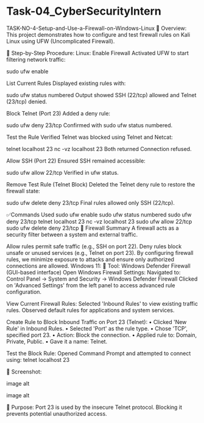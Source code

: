 # Task-04_CyberSecurityIntern
 TASK-NO-4-Setup-and-Use-a-Firewall-on-Windows-Linux
🎯 Overview:
This project demonstrates how to configure and test firewall rules on Kali Linux using UFW (Uncomplicated Firewall).

📝 Step-by-Step Procedure:
Linux:
Enable Firewall
Activated UFW to start filtering network traffic:

sudo ufw enable


List Current Rules
Displayed existing rules with:

sudo ufw status numbered
Output showed SSH (22/tcp) allowed and Telnet (23/tcp) denied.


Block Telnet (Port 23)
Added a deny rule:

sudo ufw deny 23/tcp
Confirmed with sudo ufw status numbered.


Test the Rule
Verified Telnet was blocked using Telnet and Netcat:

telnet localhost 23
nc -vz localhost 23
Both returned Connection refused.


Allow SSH (Port 22)
Ensured SSH remained accessible:

sudo ufw allow 22/tcp
Verified in ufw status.

Remove Test Rule (Telnet Block)
Deleted the Telnet deny rule to restore the firewall state:

sudo ufw delete deny 23/tcp
Final rules allowed only SSH (22/tcp).

✅Commands Used
sudo ufw enable
sudo ufw status numbered
sudo ufw deny 23/tcp
telnet localhost 23
nc -vz localhost 23
sudo ufw allow 22/tcp
sudo ufw delete deny 23/tcp
🚨 Firewall Summary
A firewall acts as a security filter between a system and external traffic.

Allow rules permit safe traffic (e.g., SSH on port 22).
Deny rules block unsafe or unused services (e.g., Telnet on port 23).
By configuring firewall rules, we minimize exposure to attacks and ensure only authorized connections are allowed.
Windows 11:
🧰 Tool: Windows Defender Firewall (GUI-based interface)
Open Windows Firewall Settings: Navigated to: Control Panel → System and Security → Windows Defender Firewall Clicked on 'Advanced Settings' from the left panel to access advanced rule configuration.

View Current Firewall Rules: Selected 'Inbound Rules' to view existing traffic rules. Observed default rules for applications and system services.

Create Rule to Block Inbound Traffic on Port 23 (Telnet): • Clicked 'New Rule' in Inbound Rules. • Selected 'Port' as the rule type. • Chose 'TCP', specified port 23. • Action: Block the connection. • Applied rule to: Domain, Private, Public. • Gave it a name: Telnet.

Test the Block Rule: Opened Command Prompt and attempted to connect using: telnet localhost 23

📸 Screenshot:

image alt

image alt



📝 Purpose:
Port 23 is used by the insecure Telnet protocol. Blocking it prevents potential unauthorized access.
